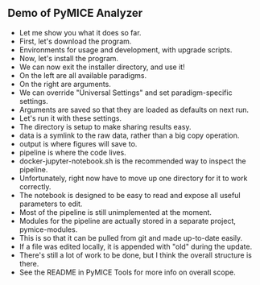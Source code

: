 ## Demo of PyMICE Analyzer
* Let me show you what it does so far.
* First, let's download the program.
* Environments for usage and development, with upgrade scripts.
* Now, let's install the program.
* We can now exit the installer directory, and use it!
* On the left are all available paradigms. 
* On the right are arguments.
* We can override "Universal Settings" and set paradigm-specific settings.
* Arguments are saved so that they are loaded as defaults on next run.
* Let's run it with these settings.
* The directory is setup to make sharing results easy.
* data is a symlink to the raw data, rather than a big copy operation.
* output is where figures will save to.
* pipeline is where the code lives.
* docker-jupyter-notebook.sh is the recommended way to inspect the pipeline.
* Unfortunately, right now have to move up one directory for it to work correctly.
* The notebook is designed to be easy to read and expose all useful parameters to edit.
* Most of the pipeline is still unimplemented at the moment.
* Modules for the pipeline are actually stored in a separate project, pymice-modules.
* This is so that it can be pulled from git and made up-to-date easily.
* If a file was edited locally, it is appended with "old" during the update.
* There's still a lot of work to be done, but I think the overall structure is there.
* See the README in PyMICE Tools for more info on overall scope.
